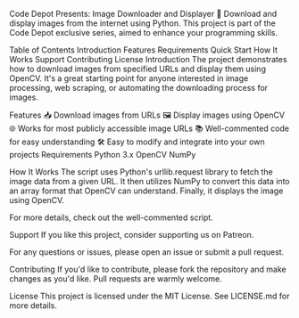 Code Depot Presents: Image Downloader and Displayer 🌟
Download and display images from the internet using Python. This project is part of the Code Depot exclusive series, aimed to enhance your programming skills.

Table of Contents
Introduction
Features
Requirements
Quick Start
How It Works
Support
Contributing
License
Introduction
The project demonstrates how to download images from specified URLs and display them using OpenCV. It's a great starting point for anyone interested in image processing, web scraping, or automating the downloading process for images.

Features
📥 Download images from URLs
🖼️ Display images using OpenCV
🌐 Works for most publicly accessible image URLs
📚 Well-commented code for easy understanding
🛠️ Easy to modify and integrate into your own projects
Requirements
Python 3.x
OpenCV
NumPy


How It Works
The script uses Python's urllib.request library to fetch the image data from a given URL. It then utilizes NumPy to convert this data into an array format that OpenCV can understand. Finally, it displays the image using OpenCV.

For more details, check out the well-commented script.

Support
If you like this project, consider supporting us on Patreon.

For any questions or issues, please open an issue or submit a pull request.

Contributing
If you'd like to contribute, please fork the repository and make changes as you'd like. Pull requests are warmly welcome.

License
This project is licensed under the MIT License. See LICENSE.md for more details.
